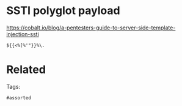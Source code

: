 # SSTI polyglot payload
https://cobalt.io/blog/a-pentesters-guide-to-server-side-template-injection-ssti
```
${{<%[%'"}}%\.
```

# Related


Tags:

    #assorted
